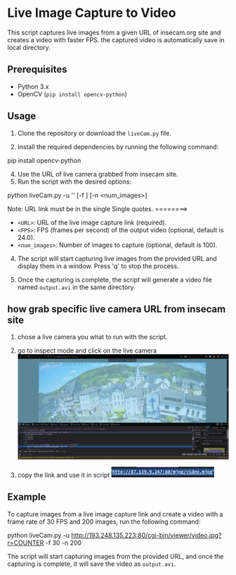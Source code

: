 # Live Image Capture to Video

This script captures live images from a given URL of insecam.org site and creates a video with faster FPS. 
the captured video is automatically save in local directory.


## Prerequisites

- Python 3.x
- OpenCV (`pip install opencv-python`)

## Usage

1. Clone the repository or download the `liveCam.py` file.

2. Install the required dependencies by running the following command:

pip install opencv-python

4. Use the URL of live camera grabbed from insecam site.
3. Run the script with the desired options:

python liveCam.py -u '<URL>' [-f <FPS>] [-n <num_images>]

Note: URL link must be in the single Single quotes.
========>

- `<URL>`: URL of the live image capture link (required).
- `<FPS>`: FPS (frames per second) of the output video (optional, default is 24.0).
- `<num_images>`: Number of images to capture (optional, default is 100).

4. The script will start capturing live images from the provided URL and display them in a window. Press 'q' to stop the process.

5. Once the capturing is complete, the script will generate a video file named `output.avi` in the same directory.

## how grab specific live camera URL from insecam site
1. chose a live camera you what to run with the script.

2. go to inspect mode and click on the live camera
![image info](Images/web.PNG)

3. copy the link and use it in script
![image info](Images/link.PNG)

## Example

To capture images from a live image capture link and create a video with a frame rate of 30 FPS and 200 images, run the following command:

python liveCam.py -u http://193.248.135.223:80/cgi-bin/viewer/video.jpg?r=COUNTER -f 30 -n 200

The script will start capturing images from the provided URL, and once the capturing is complete, it will save the video as `output.avi`.

